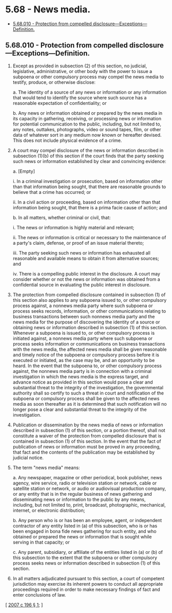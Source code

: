 # 5.68 - News media.
* [5.68.010 - Protection from compelled disclosure—Exceptions—Definition.](#568010---protection-from-compelled-disclosureexceptionsdefinition)
## 5.68.010 - Protection from compelled disclosure—Exceptions—Definition.
1. Except as provided in subsection (2) of this section, no judicial, legislative, administrative, or other body with the power to issue a subpoena or other compulsory process may compel the news media to testify, produce, or otherwise disclose:

   a. The identity of a source of any news or information or any information that would tend to identify the source where such source has a reasonable expectation of confidentiality; or

   b. Any news or information obtained or prepared by the news media in its capacity in gathering, receiving, or processing news or information for potential communication to the public, including, but not limited to, any notes, outtakes, photographs, video or sound tapes, film, or other data of whatever sort in any medium now known or hereafter devised. This does not include physical evidence of a crime.

2. A court may compel disclosure of the news or information described in subsection (1)(b) of this section if the court finds that the party seeking such news or information established by clear and convincing evidence:

   a. [Empty]

      i. In a criminal investigation or prosecution, based on information other than that information being sought, that there are reasonable grounds to believe that a crime has occurred; or

      ii. In a civil action or proceeding, based on information other than that information being sought, that there is a prima facie cause of action; and

   b. In all matters, whether criminal or civil, that:

      i. The news or information is highly material and relevant;

      ii. The news or information is critical or necessary to the maintenance of a party's claim, defense, or proof of an issue material thereto;

      iii. The party seeking such news or information has exhausted all reasonable and available means to obtain it from alternative sources; and

      iv. There is a compelling public interest in the disclosure. A court may consider whether or not the news or information was obtained from a confidential source in evaluating the public interest in disclosure.

3. The protection from compelled disclosure contained in subsection (1) of this section also applies to any subpoena issued to, or other compulsory process against, a nonnews media party where such subpoena or process seeks records, information, or other communications relating to business transactions between such nonnews media party and the news media for the purpose of discovering the identity of a source or obtaining news or information described in subsection (1) of this section. Whenever a subpoena is issued to, or other compulsory process is initiated against, a nonnews media party where such subpoena or process seeks information or communications on business transactions with the news media, the affected news media shall be given reasonable and timely notice of the subpoena or compulsory process before it is executed or initiated, as the case may be, and an opportunity to be heard. In the event that the subpoena to, or other compulsory process against, the nonnews media party is in connection with a criminal investigation in which the news media is the express target, and advance notice as provided in this section would pose a clear and substantial threat to the integrity of the investigation, the governmental authority shall so certify to such a threat in court and notification of the subpoena or compulsory process shall be given to the affected news media as soon thereafter as it is determined that such notification will no longer pose a clear and substantial threat to the integrity of the investigation.

4. Publication or dissemination by the news media of news or information described in subsection (1) of this section, or a portion thereof, shall not constitute a waiver of the protection from compelled disclosure that is contained in subsection (1) of this section. In the event that the fact of publication of news or information must be proved in any proceeding, that fact and the contents of the publication may be established by judicial notice.

5. The term "news media" means:

   a. Any newspaper, magazine or other periodical, book publisher, news agency, wire service, radio or television station or network, cable or satellite station or network, or audio or audiovisual production company, or any entity that is in the regular business of news gathering and disseminating news or information to the public by any means, including, but not limited to, print, broadcast, photographic, mechanical, internet, or electronic distribution;

   b. Any person who is or has been an employee, agent, or independent contractor of any entity listed in (a) of this subsection, who is or has been engaged in bona fide news gathering for such entity, and who obtained or prepared the news or information that is sought while serving in that capacity; or

   c. Any parent, subsidiary, or affiliate of the entities listed in (a) or (b) of this subsection to the extent that the subpoena or other compulsory process seeks news or information described in subsection (1) of this section.

6. In all matters adjudicated pursuant to this section, a court of competent jurisdiction may exercise its inherent powers to conduct all appropriate proceedings required in order to make necessary findings of fact and enter conclusions of law.

\[ [2007 c 196 § 1](https://lawfilesext.leg.wa.gov/biennium/2007-08/Pdf/Bills/Session%20Laws/House/1366.SL.pdf?cite=2007%20c%20196%20§%201); \]

